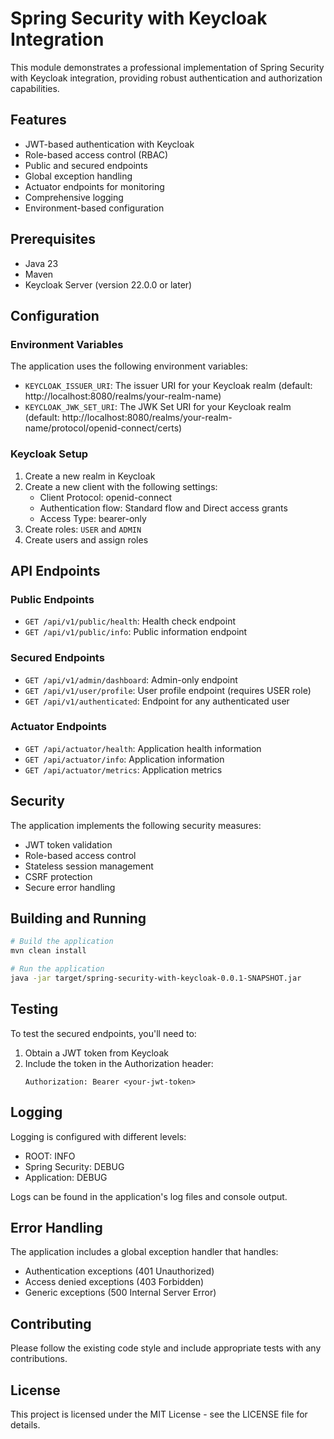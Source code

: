 # Spring Security with Keycloak Integration

This module demonstrates a professional implementation of Spring Security with Keycloak integration, providing robust authentication and authorization capabilities.

## Features

- JWT-based authentication with Keycloak
- Role-based access control (RBAC)
- Public and secured endpoints
- Global exception handling
- Actuator endpoints for monitoring
- Comprehensive logging
- Environment-based configuration

## Prerequisites

- Java 23
- Maven
- Keycloak Server (version 22.0.0 or later)

## Configuration

### Environment Variables

The application uses the following environment variables:

- `KEYCLOAK_ISSUER_URI`: The issuer URI for your Keycloak realm (default: http://localhost:8080/realms/your-realm-name)
- `KEYCLOAK_JWK_SET_URI`: The JWK Set URI for your Keycloak realm (default: http://localhost:8080/realms/your-realm-name/protocol/openid-connect/certs)

### Keycloak Setup

1. Create a new realm in Keycloak
2. Create a new client with the following settings:
   - Client Protocol: openid-connect
   - Authentication flow: Standard flow and Direct access grants
   - Access Type: bearer-only
3. Create roles: `USER` and `ADMIN`
4. Create users and assign roles

## API Endpoints

### Public Endpoints

- `GET /api/v1/public/health`: Health check endpoint
- `GET /api/v1/public/info`: Public information endpoint

### Secured Endpoints

- `GET /api/v1/admin/dashboard`: Admin-only endpoint
- `GET /api/v1/user/profile`: User profile endpoint (requires USER role)
- `GET /api/v1/authenticated`: Endpoint for any authenticated user

### Actuator Endpoints

- `GET /api/actuator/health`: Application health information
- `GET /api/actuator/info`: Application information
- `GET /api/actuator/metrics`: Application metrics

## Security

The application implements the following security measures:

- JWT token validation
- Role-based access control
- Stateless session management
- CSRF protection
- Secure error handling

## Building and Running

```bash
# Build the application
mvn clean install

# Run the application
java -jar target/spring-security-with-keycloak-0.0.1-SNAPSHOT.jar
```

## Testing

To test the secured endpoints, you'll need to:

1. Obtain a JWT token from Keycloak
2. Include the token in the Authorization header:
   ```
   Authorization: Bearer <your-jwt-token>
   ```

## Logging

Logging is configured with different levels:
- ROOT: INFO
- Spring Security: DEBUG
- Application: DEBUG

Logs can be found in the application's log files and console output.

## Error Handling

The application includes a global exception handler that handles:
- Authentication exceptions (401 Unauthorized)
- Access denied exceptions (403 Forbidden)
- Generic exceptions (500 Internal Server Error)

## Contributing

Please follow the existing code style and include appropriate tests with any contributions.

## License

This project is licensed under the MIT License - see the LICENSE file for details. 